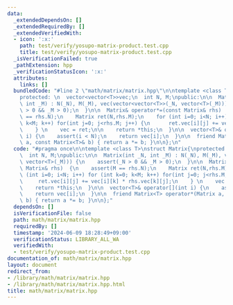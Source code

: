 ```yaml
---
data:
  _extendedDependsOn: []
  _extendedRequiredBy: []
  _extendedVerifiedWith:
  - icon: ':x:'
    path: test/verify/yosupo-matrix-product.test.cpp
    title: test/verify/yosupo-matrix-product.test.cpp
  _isVerificationFailed: true
  _pathExtension: hpp
  _verificationStatusIcon: ':x:'
  attributes:
    links: []
  bundledCode: "#line 2 \"math/matrix/matrix.hpp\"\n\ntemplate <class T>\nstruct Matrix{\n\
    protected: \n  vector<vector<T>>vec;\n  int N, M;\npublic:\n\n  Matrix(int _N,\
    \ int _M) : N(_N), M(_M), vec(vector<vector<T>>(_N, vector<T>(_M))) {\n    assert(_N\
    \ > 0 && _M > 0);\n  }\n\n  Matrix& operator*=(const Matrix& rhs)  {\n    assert(M\
    \ == rhs.N);\n    Matrix ret(N,rhs.M);\n    for (int i=0; i<N; i++) for (int k=0;\
    \ k<M; k++) for(int j=0; j<rhs.M; j++) {\n      ret.vec[i][j] += vec[i][k] * rhs.vec[k][j];\n\
    \    } \n    vec = ret;\n\n    return *this;\n  }\n\n  vector<T>& operator[](int\
    \ i) {\n    assert(i < N);\n    return vec[i];\n  }\n\n  friend Matrix<T> operator*(Matrix\
    \ a, const Matrix<T>& b) { return a *= b; }\n\n};\n"
  code: "#pragma once\n\ntemplate <class T>\nstruct Matrix{\nprotected: \n  vector<vector<T>>vec;\n\
    \  int N, M;\npublic:\n\n  Matrix(int _N, int _M) : N(_N), M(_M), vec(vector<vector<T>>(_N,\
    \ vector<T>(_M))) {\n    assert(_N > 0 && _M > 0);\n  }\n\n  Matrix& operator*=(const\
    \ Matrix& rhs)  {\n    assert(M == rhs.N);\n    Matrix ret(N,rhs.M);\n    for\
    \ (int i=0; i<N; i++) for (int k=0; k<M; k++) for(int j=0; j<rhs.M; j++) {\n \
    \     ret.vec[i][j] += vec[i][k] * rhs.vec[k][j];\n    } \n    vec = ret;\n\n\
    \    return *this;\n  }\n\n  vector<T>& operator[](int i) {\n    assert(i < N);\n\
    \    return vec[i];\n  }\n\n  friend Matrix<T> operator*(Matrix a, const Matrix<T>&\
    \ b) { return a *= b; }\n\n};"
  dependsOn: []
  isVerificationFile: false
  path: math/matrix/matrix.hpp
  requiredBy: []
  timestamp: '2024-06-09 18:28:49+09:00'
  verificationStatus: LIBRARY_ALL_WA
  verifiedWith:
  - test/verify/yosupo-matrix-product.test.cpp
documentation_of: math/matrix/matrix.hpp
layout: document
redirect_from:
- /library/math/matrix/matrix.hpp
- /library/math/matrix/matrix.hpp.html
title: math/matrix/matrix.hpp
---
```

